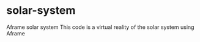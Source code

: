 # solar-system
Aframe solar system
This code is  a virtual reality of the solar system using Aframe

